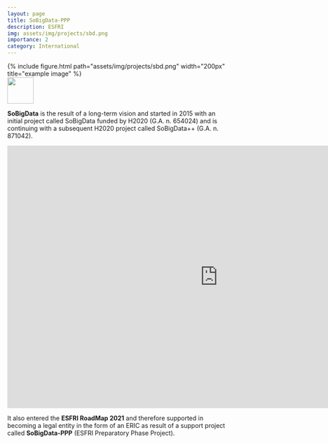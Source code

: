 ```yaml
---
layout: page
title: SoBigData-PPP
description: ESFRI
img: assets/img/projects/sbd.png
importance: 2
category: International
---
```


<div class="row">
    <div class="col-sm mt-3 mt-md-0">
      {% include figure.html path="assets/img/projects/sbd.png" width="200px" title="example image" %}
    </div>
    <div class="col-sm mt-3 mt-md-0">
        <a href="https://roadmap2021.esfri.eu/"><img src="https://roadmap2021.esfri.eu/content/images/logo-esfri.png" width="60px"/></a>
    </div>
</div>

**SoBigData** is the result of a long-term vision and started in 2015  with an initial project called SoBigData funded by H2020 (G.A. n. 654024) and is continuing  with a subsequent H2020 project called SoBigData++ (G.A. n. 871042). 

<iframe width="960" height="600" src="https://www.youtube.com/embed/lw1jfPYCCDs" title="YouTube video player" frameborder="0" allow="accelerometer; autoplay; clipboard-write; encrypted-media; gyroscope; picture-in-picture" allowfullscreen></iframe>

It also entered the **ESFRI RoadMap 2021** and therefore supported in becoming a legal entity in the form of an ERIC as  result of a support project called **SoBigData-PPP** (ESFRI Preparatory Phase Project).